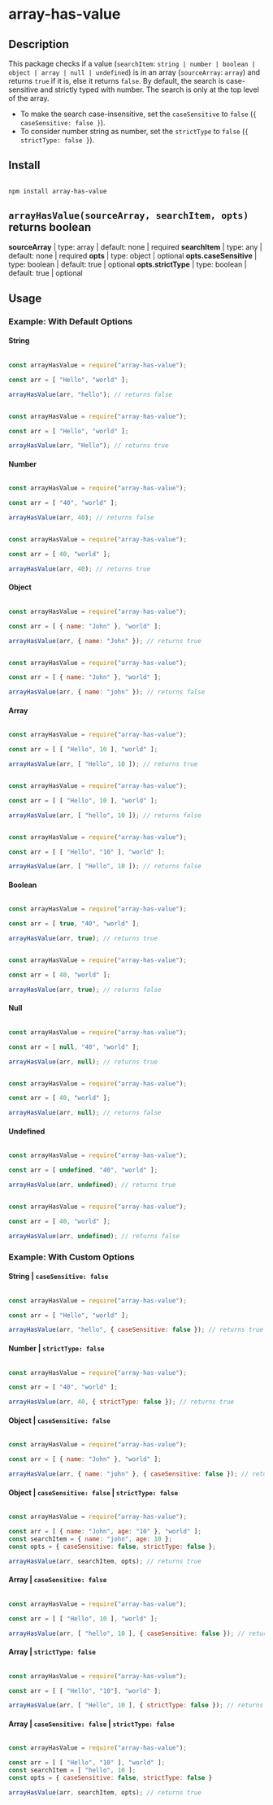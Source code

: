 # array-has-value

## Description

This package checks if a value (`searchItem`: `string | number | boolean | object | array | null | undefined`) is in an array (`sourceArray`: `array`) and returns `true` if it is, else it returns `false`. By default, the search is case-sensitive and strictly typed with number. The search is only at the top level of the array.

- To make the search case-insensitive, set the `caseSensitive` to `false` (`{ caseSensitive: false }`).
- To consider number string as number, set the `strictType` to `false` (`{ strictType: false }`).

## Install

```sh

npm install array-has-value 

```

## `arrayHasValue(sourceArray, searchItem, opts)` returns boolean

**sourceArray** | type: array | default: none | required
**searchItem** | type: any | default: none | required
**opts** | type: object | optional
**opts.caseSensitive** | type: boolean | default: true | optional
**opts.strictType** | type: boolean | default: true | optional

## Usage

### Example: With Default Options

#### String

```js

const arrayHasValue = require("array-has-value");

const arr = [ "Hello", "world" ];

arrayHasValue(arr, "hello"); // returns false 

```

```js

const arrayHasValue = require("array-has-value");

const arr = [ "Hello", "world" ];

arrayHasValue(arr, "Hello"); // returns true

```

#### Number

```js

const arrayHasValue = require("array-has-value");

const arr = [ "40", "world" ];

arrayHasValue(arr, 40); // returns false 

```

```js

const arrayHasValue = require("array-has-value");

const arr = [ 40, "world" ];

arrayHasValue(arr, 40); // returns true 

```

#### Object

```js

const arrayHasValue = require("array-has-value");

const arr = [ { name: "John" }, "world" ];

arrayHasValue(arr, { name: "John" }); // returns true 

```

```js

const arrayHasValue = require("array-has-value");

const arr = [ { name: "John" }, "world" ];

arrayHasValue(arr, { name: "john" }); // returns false

```


#### Array

```js

const arrayHasValue = require("array-has-value");

const arr = [ [ "Hello", 10 ], "world" ];

arrayHasValue(arr, [ "Hello", 10 ]); // returns true 

```

```js

const arrayHasValue = require("array-has-value");

const arr = [ [ "Hello", 10 ], "world" ];

arrayHasValue(arr, [ "hello", 10 ]); // returns false 

```

```js

const arrayHasValue = require("array-has-value");

const arr = [ [ "Hello", "10" ], "world" ];

arrayHasValue(arr, [ "Hello", 10 ]); // returns false 

```


#### Boolean

```js

const arrayHasValue = require("array-has-value");

const arr = [ true, "40", "world" ];

arrayHasValue(arr, true); // returns true 

```

```js

const arrayHasValue = require("array-has-value");

const arr = [ 40, "world" ];

arrayHasValue(arr, true); // returns false 

```

#### Null

```js

const arrayHasValue = require("array-has-value");

const arr = [ null, "40", "world" ];

arrayHasValue(arr, null); // returns true 

```

```js

const arrayHasValue = require("array-has-value");

const arr = [ 40, "world" ];

arrayHasValue(arr, null); // returns false 

```

#### Undefined

```js

const arrayHasValue = require("array-has-value");

const arr = [ undefined, "40", "world" ];

arrayHasValue(arr, undefined); // returns true 

```

```js

const arrayHasValue = require("array-has-value");

const arr = [ 40, "world" ];

arrayHasValue(arr, undefined); // returns false 

```


### Example: With Custom Options

#### String | `caseSensitive: false`

```js

const arrayHasValue = require("array-has-value");

const arr = [ "Hello", "world" ];

arrayHasValue(arr, "hello", { caseSensitive: false }); // returns true 

```

#### Number | `strictType: false`

```js

const arrayHasValue = require("array-has-value");

const arr = [ "40", "world" ];

arrayHasValue(arr, 40, { strictType: false }); // returns true

```

#### Object | `caseSensitive: false`

```js

const arrayHasValue = require("array-has-value");

const arr = [ { name: "John" }, "world" ];

arrayHasValue(arr, { name: "john" }, { caseSensitive: false }); // returns true 

```

#### Object | `caseSensitive: false` | `strictType: false`

```js

const arrayHasValue = require("array-has-value");

const arr = [ { name: "John", age: "10" }, "world" ];
const searchItem = { name: "john", age: 10 };
const opts = { caseSensitive: false, strictType: false };

arrayHasValue(arr, searchItem, opts); // returns true

```


#### Array | `caseSensitive: false`

```js

const arrayHasValue = require("array-has-value");

const arr = [ [ "Hello", 10 ], "world" ];

arrayHasValue(arr, [ "hello", 10 ], { caseSensitive: false }); // returns true 

```

#### Array | `strictType: false`

```js

const arrayHasValue = require("array-has-value");

const arr = [ [ "Hello", "10"], "world" ];

arrayHasValue(arr, [ "Hello", 10 ], { strictType: false }); // returns true 

```

#### Array | `caseSensitive: false` | `strictType: false`

```js

const arrayHasValue = require("array-has-value");

const arr = [ [ "Hello", "10" ], "world" ];
const searchItem = [ "hello", 10 ];
const opts = { caseSensitive: false, strictType: false }

arrayHasValue(arr, searchItem, opts); // returns true 

```